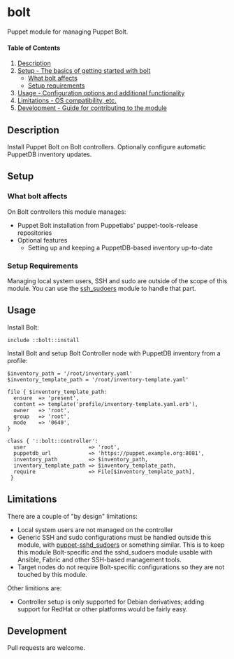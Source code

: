 # bolt

Puppet module for managing Puppet Bolt.

#### Table of Contents

1. [Description](#description)
2. [Setup - The basics of getting started with bolt](#setup)
    * [What bolt affects](#what-bolt-affects)
    * [Setup requirements](#setup-requirements)
3. [Usage - Configuration options and additional functionality](#usage)
4. [Limitations - OS compatibility, etc.](#limitations)
5. [Development - Guide for contributing to the module](#development)

## Description

Install Puppet Bolt on Bolt controllers. Optionally configure automatic
PuppetDB inventory updates.

## Setup

### What bolt affects

On Bolt controllers this module manages:

* Puppet Bolt installation from Puppetlabs' puppet-tools-release repositories
* Optional features
    * Setting up and keeping a PuppetDB-based inventory up-to-date

### Setup Requirements

Managing local system users, SSH and sudo are outside of the scope of this
module. You can use the
[ssh_sudoers](https://github.com/Puppet-Finland/puppet-ssh_sudoers) module to
handle that part.

## Usage

Install Bolt:

    include ::bolt::install

Install Bolt and setup Bolt Controller node with PuppetDB inventory from a
profile:

    $inventory_path = '/root/inventory.yaml'
    $inventory_template_path = '/root/inventory-template.yaml'
    
    file { $inventory_template_path:
      ensure  => 'present',
      content => template('profile/inventory-template.yaml.erb'),
      owner   => 'root',
      group   => 'root',
      mode    => '0640',
    }
    
    class { '::bolt::controller':
      user                    => 'root',
      puppetdb_url            => 'https://puppet.example.org:8081',
      inventory_path          => $inventory_path,
      inventory_template_path => $inventory_template_path,
      require                 => File[$inventory_template_path],
     }

## Limitations

There are a couple of "by design" limitations:

* Local system users are not managed on the controller
* Generic SSH and sudo configurations must be handled outside this module, with [puppet-sshd_sudoers](https://github.com/Puppet-Finland/puppet-ssh_sudoers) or something similar. This is to keep this module Bolt-specific and the sshd_sudoers module usable with Ansible, Fabric and other SSH-based management tools.
* Target nodes do not require Bolt-specific configurations so they are not touched by this module.

Other limitions are:

* Controller setup is only supported for Debian derivatives; adding support for RedHat or other platforms would be fairly easy.

## Development

Pull requests are welcome.
